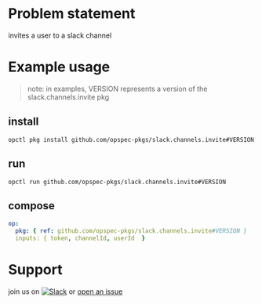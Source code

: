 # Problem statement
invites a user to a slack channel

# Example usage

> note: in examples, VERSION represents a version of the slack.channels.invite pkg

## install

```shell
opctl pkg install github.com/opspec-pkgs/slack.channels.invite#VERSION
```

## run

```
opctl run github.com/opspec-pkgs/slack.channels.invite#VERSION
```

## compose

```yaml
op:
  pkg: { ref: github.com/opspec-pkgs/slack.channels.invite#VERSION }
  inputs: { token, channelId, userId  }
```

# Support

join us on [![Slack](https://opspec-slackin.herokuapp.com/badge.svg)](https://opspec-slackin.herokuapp.com/)
or [open an issue](https://github.com/opspec-pkgs/slack.channels.invite/issues)
